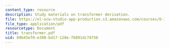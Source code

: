 ```yaml
---
content_type: resource
description: Study materials on transformer derivation.
file: https://ol-ocw-studio-app-production.s3.amazonaws.com/courses/6-101-introductory-analog-electronics-laboratory-spring-2007/89b45ef0e390bd17128ef6891dc74756_transformer.pdf
file_type: application/pdf
resourcetype: Document
title: transformer.pdf
uid: 89b45ef0-e390-bd17-128e-f6891dc74756
---
```

